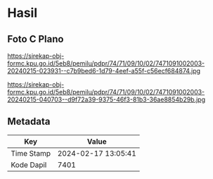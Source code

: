 # Hasil

## Foto C Plano

https://sirekap-obj-formc.kpu.go.id/5eb8/pemilu/pdpr/74/71/09/10/02/7471091002003-20240215-023931--c7b9bed6-1d79-4eef-a55f-c56ecf684874.jpg

https://sirekap-obj-formc.kpu.go.id/5eb8/pemilu/pdpr/74/71/09/10/02/7471091002003-20240215-040703--d9f72a39-9375-46f3-81b3-36ae8854b29b.jpg


## Metadata

| Key        | Value               |
| ---------- | ------------------- |
| Time Stamp | 2024-02-17 13:05:41 |
| Kode Dapil | 7401                |



